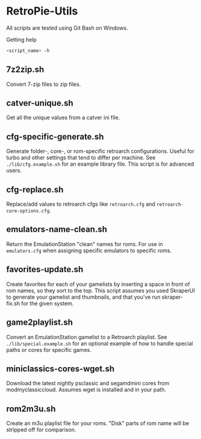 # RetroPie-Utils

All scripts are tested using Git Bash on Windows.

Getting help

```sh
<script_name> -h
```

## 7z2zip.sh

Convert 7-zip files to zip files.

## catver-unique.sh

Get all the unique values from a catver ini file.

## cfg-specific-generate.sh

Generate folder-, core-, or rom-specific retroarch configurations. Useful for turbo and other settings that tend to differ per machine. See `./lib/cfg.example.sh` for an example library file. This script is for advanced users.

## cfg-replace.sh

Replace/add values to retroarch cfgs like `retroarch.cfg` and `retroarch-core-options.cfg`.

## emulators-name-clean.sh

Return the EmulationStation "clean" names for roms. For use in `emulators.cfg` when assigning specific emulators to specific roms.

## favorites-update.sh

Create favorites for each of your gamelists by inserting a space in front of rom names, so they sort to the top. This script assumes you used SkraperUI to generate your gamelist and thumbnails, and that you've run skraper-fix.sh for the given system.

## game2playlist.sh

Convert an EmulationStation gamelist to a Retroarch playlist. See `./lib/special.example.sh` for an optional example of how to handle special paths or cores for specific games.

## miniclassics-cores-wget.sh

Download the latest nightly psclassic and segamdmini cores from modmyclassiccloud. Assumes wget is installed and in your path.

## rom2m3u.sh

Create an m3u playlist file for your roms. "Disk" parts of rom name will be stripped off for comparison.
